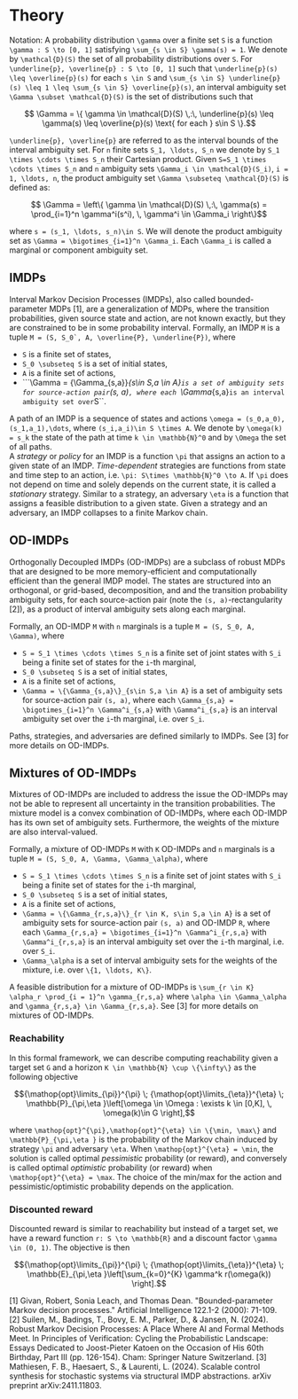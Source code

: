 # Theory 
Notation: A probability distribution ``\gamma`` over a finite set ``S`` is a function ``\gamma : S \to [0, 1]`` satisfying ``\sum_{s \in S} \gamma(s) = 1``. We denote by ``\mathcal{D}(S)`` the set of all probability distributions over ``S``. 
For ``\underline{p}, \overline{p} : S \to [0, 1]`` such that ``\underline{p}(s) \leq \overline{p}(s)`` for each ``s \in S`` and ``\sum_{s \in S} \underline{p}(s) \leq 1 \leq \sum_{s \in S} \overline{p}(s)``, an interval ambiguity set ``\Gamma \subset \mathcal{D}(S)`` is the set of distributions such that 
```math
    \Gamma = \{ \gamma \in \mathcal{D}(S) \,:\, \underline{p}(s) \leq \gamma(s) \leq \overline{p}(s) \text{ for each } s\in S \}.
```
``\underline{p}, \overline{p}`` are referred to as the interval bounds of the interval ambiguity set.
For ``n`` finite sets ``S_1, \ldots, S_n`` we denote by ``S_1 \times \cdots \times S_n`` their Cartesian product. Given ``S=S_1 \times \cdots \times S_n`` and ``n`` ambiguity sets ``\Gamma_i \in \mathcal{D}(S_i)``, ``i = 1, \ldots, n``, the product ambiguity set ``\Gamma \subseteq \mathcal{D}(S)`` is defined as: 
```math
    \Gamma = \left\{ \gamma \in \mathcal{D}(S) \,:\, \gamma(s) = \prod_{i=1}^n \gamma^i(s^i), \, \gamma^i \in \Gamma_i \right\}
```
where ``s = (s_1, \ldots, s_n)\in S``. We will denote the product ambiguity set as ``\Gamma = \bigotimes_{i=1}^n \Gamma_i``. Each ``\Gamma_i`` is called a marginal or component ambiguity set.

## IMDPs
Interval Markov Decision Processes (IMDPs), also called bounded-parameter MDPs [1], are a generalization of MDPs, where the transition probabilities, given source state and action, are not known exactly, but they are constrained to be in some probability interval. 
Formally, an IMDP ``M`` is a tuple ``M = (S, S_0`, A, \overline{P}, \underline{P})``, where

- ``S`` is a finite set of states,
- ``S_0 \subseteq S`` is a set of initial states,
- ``A`` is a finite set of actions,
- ```\Gamma = \{\Gamma_{s,a}\}_{s\in S,a \in A}`` is a set of ambiguity sets for source-action pair ``(s, a)``, where each ``\Gamma_{s,a}`` is an interval ambiguity set over ``S``.

A path of an IMDP is a sequence of states and actions ``\omega = (s_0,a_0),(s_1,a_1),\dots``, where ``(s_i,a_i)\in S \times A``. We denote by ``\omega(k) = s_k`` the state of the path at time ``k \in \mathbb{N}^0`` and by ``\Omega`` the set of all paths.  
A _strategy_ or _policy_ for an IMDP is a function ``\pi`` that assigns an action to a given state of an IMDP. _Time-dependent_ strategies are functions from state and time step to an action, i.e. ``\pi: S\times \mathbb{N}^0 \to A``. If ``\pi`` does not depend on time and solely depends on the current state, it is called a _stationary_ strategy. Similar to a strategy, an adversary ``\eta`` is a function that assigns a feasible distribution to a given state. Given a strategy and an adversary, an IMDP collapses to a finite Markov chain.

## OD-IMDPs
Orthogonally Decoupled IMDPs (OD-IMDPs) are a subclass of robust MDPs that are designed to be more memory-efficient and computationally efficient than the general IMDP model. The states are structured into an orthogonal, or grid-based, decomposition, and and the transition probability ambiguity sets, for each source-action pair (note the ``(s, a)``-rectangularity [2]), as a product of interval ambiguity sets along each marginal. 

Formally, an OD-IMDP ``M`` with ``n`` marginals is a tuple ``M = (S, S_0, A, \Gamma)``, where

- ``S = S_1 \times \cdots \times S_n`` is a finite set of joint states with ``S_i`` being a finite set of states for the ``i``-th marginal,
- ``S_0 \subseteq S`` is a set of initial states,
- ``A`` is a finite set of actions,
- ``\Gamma = \{\Gamma_{s,a}\}_{s\in S,a \in A}`` is a set of ambiguity sets for source-action pair ``(s, a)``, where each ``\Gamma_{s,a} = \bigotimes_{i=1}^n \Gamma^i_{s,a}`` with ``\Gamma^i_{s,a}`` is an interval ambiguity set over the ``i``-th marginal, i.e. over ``S_i``.

Paths, strategies, and adversaries are defined similarly to IMDPs. See [3] for more details on OD-IMDPs.

## Mixtures of OD-IMDPs
Mixtures of OD-IMDPs are included to address the issue the OD-IMDPs may not be able to represent all uncertainty in the transition probabilities. The mixture model is a convex combination of OD-IMDPs, where each OD-IMDP has its own set of ambiguity sets. Furthermore, the weights of the mixture are also interval-valued.

Formally, a mixture of OD-IMDPs ``M`` with ``K`` OD-IMDPs and ``n`` marginals is a tuple ``M = (S, S_0, A, \Gamma, \Gamma_\alpha)``, where
- ``S = S_1 \times \cdots \times S_n`` is a finite set of joint states with ``S_i`` being a finite set of states for the ``i``-th marginal,
- ``S_0 \subseteq S`` is a set of initial states,
- ``A`` is a finite set of actions,
- ``\Gamma = \{\Gamma_{r,s,a}\}_{r \in K, s\in S,a \in A}`` is a set of ambiguity sets for source-action pair ``(s, a)`` and OD-IMDP ``R``, where each ``\Gamma_{r,s,a} = \bigotimes_{i=1}^n \Gamma^i_{r,s,a}`` with ``\Gamma^i_{r,s,a}`` is an interval ambiguity set over the ``i``-th marginal, i.e. over ``S_i``.
- ``\Gamma_\alpha`` is a set of interval ambiguity sets for the weights of the mixture, i.e. over ``\{1, \ldots, K\}``.

A feasible distribution for a mixture of OD-IMDPs is ``\sum_{r \in K} \alpha_r \prod_{i = 1}^n \gamma_{r,s,a}`` where ``\alpha \in \Gamma_\alpha`` and ``\gamma_{r,s,a} \in \Gamma_{r,s,a}``. See [3] for more details on mixtures of OD-IMDPs.

### Reachability
In this formal framework, we can describe computing reachability given a target set ``G`` and a horizon ``K \in \mathbb{N} \cup \{\infty\}`` as the following objective 

```math
{\mathop{opt}\limits_{\pi}}^{\pi} \; {\mathop{opt}\limits_{\eta}}^{\eta} \; \mathbb{P}_{\pi,\eta }\left[\omega \in \Omega : \exists k \in [0,K], \, \omega(k)\in G  \right],
```

where ``\mathop{opt}^{\pi},\mathop{opt}^{\eta} \in \{\min, \max\}`` and ``\mathbb{P}_{\pi,\eta }`` is the probability of the Markov chain induced by strategy ``\pi`` and adversary ``\eta``.
When ``\mathop{opt}^{\eta} = \min``, the solution is called optimal _pessimistic_ probability (or reward), and conversely is called optimal _optimistic_ probability (or reward) when ``\mathop{opt}^{\eta} = \max``.
The choice of the min/max for the action and pessimistic/optimistic probability depends on the application. 

### Discounted reward
Discounted reward is similar to reachability but instead of a target set, we have a reward function ``r: S \to \mathbb{R}`` and a discount factor ``\gamma \in (0, 1)``. The objective is then

```math
{\mathop{opt}\limits_{\pi}}^{\pi} \; {\mathop{opt}\limits_{\eta}}^{\eta} \; \mathbb{E}_{\pi,\eta }\left[\sum_{k=0}^{K} \gamma^k r(\omega(k)) \right].
```

[1] Givan, Robert, Sonia Leach, and Thomas Dean. "Bounded-parameter Markov decision processes." Artificial Intelligence 122.1-2 (2000): 71-109.
[2] Suilen, M., Badings, T., Bovy, E. M., Parker, D., & Jansen, N. (2024). Robust Markov Decision Processes: A Place Where AI and Formal Methods Meet. In Principles of Verification: Cycling the Probabilistic Landscape: Essays Dedicated to Joost-Pieter Katoen on the Occasion of His 60th Birthday, Part III (pp. 126-154). Cham: Springer Nature Switzerland.
[3] Mathiesen, F. B., Haesaert, S., & Laurenti, L. (2024). Scalable control synthesis for stochastic systems via structural IMDP abstractions. arXiv preprint arXiv:2411.11803.